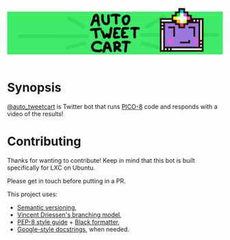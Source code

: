 
![Auto Tweetcart Cover](artwork/cover-gitlab.png "Auto Tweetcart Cover")

# Synopsis
[@auto_tweetcart](https://twitter.com/auto_tweetcart) is Twitter bot that runs
[PICO-8](https://www.lexaloffle.com/pico-8.php) code and responds with a video
of the results!

# Contributing
Thanks for wanting to contribute! Keep in mind that this bot is built
specifically for LXC on Ubuntu.

Please get in touch before putting in a PR.

This project uses:
- [Semantic versioning](https://semver.org),
- [Vincent Driessen's branching model](https://nvie.com/posts/a-successful-git-branching-model/),
- [PEP-8 style guide](https://www.python.org/dev/peps/pep-0008/) + [Black formatter](https://github.com/psf/black),
- [Google-style docstrings](https://sphinxcontrib-napoleon.readthedocs.io/en/latest/example_google.html), when needed.
